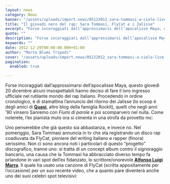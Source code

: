 ```yaml
---
layout: news
category: News
banner: "/assets/uploads/import.news/05122012_sara-tommasi-a-cielo-live_01.jpg"
title: "Il giovedì nero del rap: Sara Tommasi, FlyCat e i Jalisse"
excerpt: "Forse incoraggiati dall’approssimarsi dell’apocalisse Maya, questo giovedì 20 dicembre alcuni insospettabili hanno deciso di fare il loro ingresso ufficiale nel rutilante mondo del rap italiano. Procedendo in ordine cronologico, è di stamattina l’annuncio del ritorno dei Jalisse (lo scoop è degli amici di Quasi, altro blog della famiglia Rockit), quelli che negli anni ’90 vinsero [&hellip"
quote: ""
description: "Forse incoraggiati dall’approssimarsi dell’apocalisse Maya, questo giovedì 20 dicembre alcuni insospettabili hanno deciso di fare il loro ingresso ufficiale nel rutilante mondo del rap italiano. Procedendo in ordine cronologico, è di stamattina l’annuncio del ritorno dei Jalisse (lo scoop è degli amici di Quasi, altro blog della famiglia Rockit), quelli che negli anni ’90 vinsero [&hellip"
keywords: ""
date: 2012-12-20T00:00:00.000+01:00
author: "Marta Blumi Tripodi"
cover: "/assets/uploads/import.news/05122012_sara-tommasi-a-cielo-live_01.jpg"
pagination:
  enabled: true

---
```


Forse incoraggiati dall’approssimarsi dell’apocalisse Maya, questo giovedì 20 dicembre alcuni insospettabili hanno deciso di fare il loro ingresso ufficiale nel rutilante mondo del rap italiano. Procedendo in ordine cronologico, è di stamattina l’annuncio del ritorno dei Jalisse (lo scoop è degli amici di [**Quasi**](http://quasi.rockit.it/2012/12/20/jalisse-nuovo-video-tra-rose-e-cielo/ "http://quasi.rockit.it/2012/12/20/jalisse-nuovo-video-tra-rose-e-cielo/"), altro blog della famiglia Rockit), quelli che negli anni ’90 vinsero Sanremo con _Fiumi di parole_ e poi scomparvero nel nulla. Come noterete, l’ex pianista muto ora si cimenta in una strofa da provetto mc:  

Uno penserebbe che già questo sia abbastanza, e invece no. Nel pomeriggio, Sara Tommasi annuncia in tv che sta registrando un disco rap coadiuvata da FlyCat, pioniere del writing italiano e rapper (finora) serissimo. Non ci sono ancora noti i particolari di questo “progetto” discografico, tranne uno: si tratta di un concept album contro il signoraggio bancario, una causa che la Tommasi ha abbracciato diverso tempo fa prlandone in vari spot dell’ex fidanzato, lo scrittore/onorevole [**Alfonso Luigi Marra**](https://www.youtube.com/watch?v=N-9IwIBA2RY "https://www.youtube.com/watch?v=N-9IwIBA2RY"). Il quale ha usato una canzone di FlyCat (scritta appositamente per l’occasione) per un suo recente video, che a quanto pare diventerà anche uno dei suoi celebri spot televisivi:  